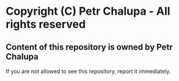 # Copyright (C) Petr Chalupa - All rights reserved

## Content of this repository is owned by Petr Chalupa

If you are not allowed to see this repository, report it immediately.


